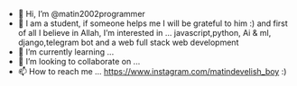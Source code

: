 - 👋 Hi, I’m @matin2002programmer
- 👀 I am a student, if someone helps me I will be grateful to him :) and first of all I believe in Allah, I’m interested in ... javascript,python, Ai & ml, django,telegram bot and a web full stack web development
- 🌱 I’m currently learning ...
- 💞️ I’m looking to collaborate on ...
- 📫 How to reach me ...  https://www.instagram.com/matindevelish_boy   :)

<!---
matin2002programmer/matin2002programmer is a ✨ special ✨ repository because its `README.md` (this file) appears on your GitHub profile.
You can click the Preview link to take a look at your changes.
--->
